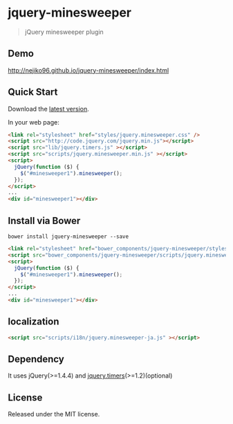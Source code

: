 # jquery-minesweeper

> jQuery minesweeper plugin

## Demo
http://nejiko96.github.io/jquery-minesweeper/index.html

## Quick Start

Download the [latest version](https://github.com/nejiko96/jquery-minesweeper/archive/1.4.zip).

In your web page:

```html
<link rel="stylesheet" href="styles/jquery.minesweeper.css" />
<script src="http://code.jquery.com/jquery.min.js"></script>
<script src="lib/jquery.timers.js" ></script>
<script src="scripts/jquery.minesweeper.min.js" ></script>
<script>
  jQuery(function ($) {
    $("#minesweeper1").minesweeper();
  });
</script>
...
<div id="minesweeper1"></div>
```

## Install via Bower

```
bower install jquery-minesweeper --save
```

```html
<link rel="stylesheet" href="bower_components/jquery-minesweeper/styles/jquery.minesweeper.css">
<script src="bower_components/jquery-minesweeper/scripts/jquery.minesweeper.min.js"></script>
<script>
  jQuery(function ($) {
    $("#minesweeper1").minesweeper();
  });
</script>
...
<div id="minesweeper1"></div>
```


## localization

```html
<script src="scripts/i18n/jquery.minesweeper-ja.js" ></script>
```



## Dependency
It uses jQuery(>=1.4.4) and [jquery.timers](https://github.com/patryk/jquery.timers)(>=1.2)(optional)

## License

Released under the MIT license.
